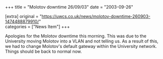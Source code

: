+++
title = "Molotov downtime 26/09/03"
date = "2003-09-26"

[extra]
original = "https://uwcs.co.uk/news/molotov-downtime-260903-1474488879910/"    
categories = ["News Item"]
+++

Apologies for the Molotov downtime this morning. This was due to the University moving Molotov into a VLAN and not telling us. As a result of this, we had to change Molotov's default gateway within the University network. Things should be back to normal now.

